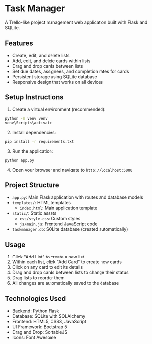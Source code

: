 # Task Manager

A Trello-like project management web application built with Flask and SQLite.

## Features

- Create, edit, and delete lists
- Add, edit, and delete cards within lists
- Drag and drop cards between lists
- Set due dates, assignees, and completion rates for cards
- Persistent storage using SQLite database
- Responsive design that works on all devices

## Setup Instructions

1. Create a virtual environment (recommended):
```bash
python -m venv venv
venv\Scripts\activate
```

2. Install dependencies:
```bash
pip install -r requirements.txt
```

3. Run the application:
```bash
python app.py
```

4. Open your browser and navigate to `http://localhost:5000`

## Project Structure

- `app.py`: Main Flask application with routes and database models
- `templates/`: HTML templates
  - `index.html`: Main application template
- `static/`: Static assets
  - `css/style.css`: Custom styles
  - `js/main.js`: Frontend JavaScript code
- `taskmanager.db`: SQLite database (created automatically)

## Usage

1. Click "Add List" to create a new list
2. Within each list, click "Add Card" to create new cards
3. Click on any card to edit its details
4. Drag and drop cards between lists to change their status
5. Drag lists to reorder them
6. All changes are automatically saved to the database

## Technologies Used

- Backend: Python Flask
- Database: SQLite with SQLAlchemy
- Frontend: HTML5, CSS3, JavaScript
- UI Framework: Bootstrap 5
- Drag and Drop: SortableJS
- Icons: Font Awesome
